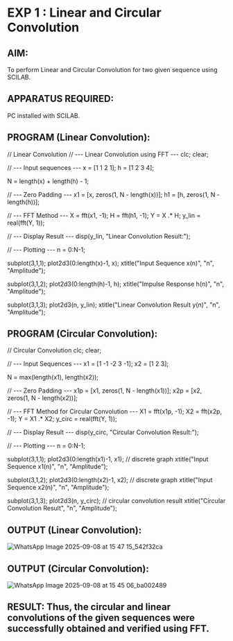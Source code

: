 # EXP 1 : Linear and Circular Convolution

## AIM: 

 To perform Linear and Circular Convolution for two given sequence using SCILAB. 

## APPARATUS REQUIRED: 
PC installed with SCILAB. 

## PROGRAM (Linear Convolution): 

// Linear Convolution
// --- Linear Convolution using FFT ---
clc;
clear;

// --- Input sequences ---
x = [1 1 2 1];
h = [1 2 3 4];

N = length(x) + length(h) - 1;

// --- Zero Padding ---
x1 = [x, zeros(1, N - length(x))];
h1 = [h, zeros(1, N - length(h))];

// --- FFT Method ---
X = fft(x1, -1);
H = fft(h1, -1);
Y = X .* H;
y_lin = real(fft(Y, 1));

// --- Display Result ---
disp(y_lin, "Linear Convolution Result:");

// --- Plotting ---
n = 0:N-1;

subplot(3,1,1);
plot2d3(0:length(x)-1, x);
xtitle("Input Sequence x(n)", "n", "Amplitude");

subplot(3,1,2);
plot2d3(0:length(h)-1, h);
xtitle("Impulse Response h(n)", "n", "Amplitude");

subplot(3,1,3);
plot2d3(n, y_lin);
xtitle("Linear Convolution Result y(n)", "n", "Amplitude");

## PROGRAM (Circular Convolution): 

// Circular Convolution
clc;
clear;

// --- Input Sequences ---
x1 = [1 -1 -2 3 -1];
x2 = [1 2 3];

N = max(length(x1), length(x2));

// --- Zero Padding ---
x1p = [x1, zeros(1, N - length(x1))];
x2p = [x2, zeros(1, N - length(x2))];

// --- FFT Method for Circular Convolution ---
X1 = fft(x1p, -1);
X2 = fft(x2p, -1);
Y  = X1 .* X2;
y_circ = real(fft(Y, 1));

// --- Display Result ---
disp(y_circ, "Circular Convolution Result:");

// --- Plotting ---
n = 0:N-1;

subplot(3,1,1);
plot2d3(0:length(x1)-1, x1);   // discrete graph
xtitle("Input Sequence x1(n)", "n", "Amplitude");

subplot(3,1,2);
plot2d3(0:length(x2)-1, x2);   // discrete graph
xtitle("Input Sequence x2(n)", "n", "Amplitude");

subplot(3,1,3);
plot2d3(n, y_circ);            // circular convolution result
xtitle("Circular Convolution Result", "n", "Amplitude");


## OUTPUT (Linear Convolution): 
![WhatsApp Image 2025-09-08 at 15 47 15_542f32ca](https://github.com/user-attachments/assets/802335bd-3352-4e9f-936d-55dfae3e191d)


## OUTPUT (Circular Convolution): 
![WhatsApp Image 2025-09-08 at 15 45 06_ba002489](https://github.com/user-attachments/assets/2407f1c2-4f40-44cd-a41d-7df4b608de29)



## RESULT: Thus, the circular and linear convolutions of the given sequences were successfully obtained and verified using FFT.
